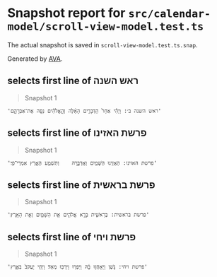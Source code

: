 # Snapshot report for `src/calendar-model/scroll-view-model.test.ts`

The actual snapshot is saved in `scroll-view-model.test.ts.snap`.

Generated by [AVA](https://avajs.dev).

## selects first line of ראש השנה

> Snapshot 1

    'ראש השנה ב׳: וַיְהִ֗י אַחַר֙ הַדְּבָרִ֣ים הָאֵ֔לֶּה וְהָ֣אֱלֹהִ֔ים נִסָּ֖ה אֶת־אַבְרָהָ֑ם'

## selects first line of פרשת האזינו

> Snapshot 1

    'פרשת האזינו: הַאֲזִ֥ינוּ הַשָּׁמַ֖יִם וַאֲדַבֵּ֑רָה	וְתִשְׁמַ֥ע הָאָ֖רֶץ אִמְרֵי־פִֽי׃'

## selects first line of פרשת בראשית

> Snapshot 1

    'פרשת בראשית: בְּרֵאשִׁ֖ית בָּרָ֣א אֱלֹהִ֑ים אֵ֥ת הַשָּׁמַ֖יִם וְאֵ֥ת הָאָֽרֶץ׃'

## selects first line of פרשת ויחי

> Snapshot 1

    'פרשת ויחי: גֹּ֑שֶׁן וַיֵּאָחֲז֣וּ בָ֔הּ וַיִּפְר֥וּ וַיִּרְבּ֖וּ מְאֹֽד׃ וַיְחִ֤י יַעֲקֹב֙ בְּאֶ֣רֶץ'
